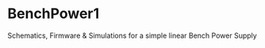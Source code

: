 BenchPower1
===========

Schematics, Firmware &amp; Simulations for a simple linear Bench Power Supply
